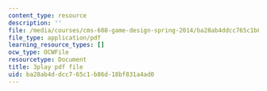 ```yaml
---
content_type: resource
description: ''
file: /media/courses/cms-608-game-design-spring-2014/ba28ab4ddcc765c1b86d18bf831a4ad0_1506648.pdf
file_type: application/pdf
learning_resource_types: []
ocw_type: OCWFile
resourcetype: Document
title: 3play pdf file
uid: ba28ab4d-dcc7-65c1-b86d-18bf831a4ad0
---
```

